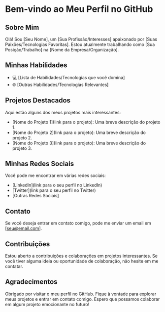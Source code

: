 # Bem-vindo ao Meu Perfil no GitHub

## Sobre Mim

Olá! Sou [Seu Nome], um [Sua Profissão/Interesses] apaixonado por [Suas Paixões/Tecnologias Favoritas]. Estou atualmente trabalhando como [Sua Posição/Trabalho] na [Nome da Empresa/Organização].

## Minhas Habilidades

- 💻 [Lista de Habilidades/Tecnologias que você domina]
- 🌐 [Outras Habilidades/Tecnologias Relevantes]

## Projetos Destacados

Aqui estão alguns dos meus projetos mais interessantes:

- [Nome do Projeto 1](link para o projeto): Uma breve descrição do projeto 1.
- [Nome do Projeto 2](link para o projeto): Uma breve descrição do projeto 2.
- [Nome do Projeto 3](link para o projeto): Uma breve descrição do projeto 3.

## Minhas Redes Sociais

Você pode me encontrar em várias redes sociais:

- [LinkedIn](link para o seu perfil no LinkedIn)
- [Twitter](link para o seu perfil no Twitter)
- [Outras Redes Sociais]

## Contato

Se você deseja entrar em contato comigo, pode me enviar um email em [seu@email.com].

## Contribuições

Estou aberto a contribuições e colaborações em projetos interessantes. Se você tiver alguma ideia ou oportunidade de colaboração, não hesite em me contatar.

## Agradecimentos

Obrigado por visitar o meu perfil no GitHub. Fique à vontade para explorar meus projetos e entrar em contato comigo. Espero que possamos colaborar em algum projeto emocionante no futuro!

